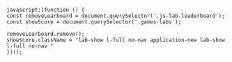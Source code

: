     javascript:(function () {
    const removeLearboard = document.querySelector('.js-lab-leaderboard');
    const showScore = document.querySelector('.games-labs');

    removeLearboard.remove();
    showScore.className = "lab-show l-full no-nav application-new lab-show l-full no-nav "
    })();

